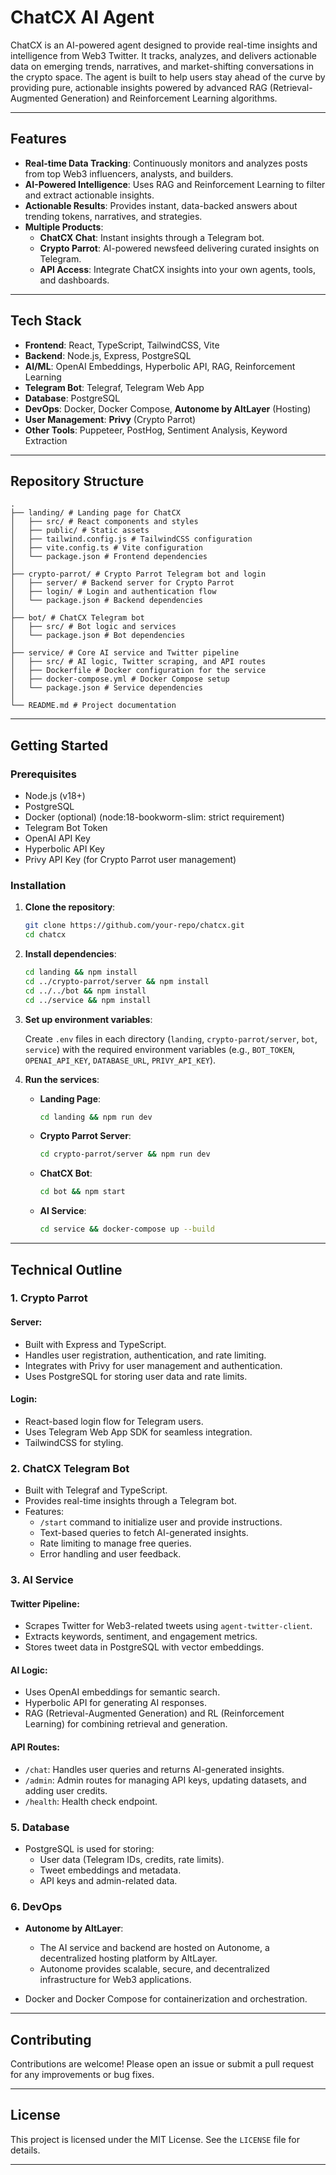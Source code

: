 # ChatCX AI Agent

ChatCX is an AI-powered agent designed to provide real-time insights and intelligence from Web3 Twitter. It tracks, analyzes, and delivers actionable data on emerging trends, narratives, and market-shifting conversations in the crypto space. The agent is built to help users stay ahead of the curve by providing pure, actionable insights powered by advanced RAG (Retrieval-Augmented Generation) and Reinforcement Learning algorithms.

---

## Features

- **Real-time Data Tracking**: Continuously monitors and analyzes posts from top Web3 influencers, analysts, and builders.
- **AI-Powered Intelligence**: Uses RAG and Reinforcement Learning to filter and extract actionable insights.
- **Actionable Results**: Provides instant, data-backed answers about trending tokens, narratives, and strategies.
- **Multiple Products**:
  - **ChatCX Chat**: Instant insights through a Telegram bot.
  - **Crypto Parrot**: AI-powered newsfeed delivering curated insights on Telegram.
  - **API Access**: Integrate ChatCX insights into your own agents, tools, and dashboards.

---

## Tech Stack

- **Frontend**: React, TypeScript, TailwindCSS, Vite
- **Backend**: Node.js, Express, PostgreSQL
- **AI/ML**: OpenAI Embeddings, Hyperbolic API, RAG, Reinforcement Learning
- **Telegram Bot**: Telegraf, Telegram Web App
- **Database**: PostgreSQL
- **DevOps**: Docker, Docker Compose, **Autonome by AltLayer** (Hosting)
- **User Management**: **Privy** (Crypto Parrot)
- **Other Tools**: Puppeteer, PostHog, Sentiment Analysis, Keyword Extraction

---

## Repository Structure

```
.
├── landing/ # Landing page for ChatCX
│   ├── src/ # React components and styles
│   ├── public/ # Static assets
│   ├── tailwind.config.js # TailwindCSS configuration
│   ├── vite.config.ts # Vite configuration
│   └── package.json # Frontend dependencies
│
├── crypto-parrot/ # Crypto Parrot Telegram bot and login
│   ├── server/ # Backend server for Crypto Parrot
│   ├── login/ # Login and authentication flow
│   └── package.json # Backend dependencies
│
├── bot/ # ChatCX Telegram bot
│   ├── src/ # Bot logic and services
│   └── package.json # Bot dependencies
│
├── service/ # Core AI service and Twitter pipeline
│   ├── src/ # AI logic, Twitter scraping, and API routes
│   ├── Dockerfile # Docker configuration for the service
│   ├── docker-compose.yml # Docker Compose setup
│   └── package.json # Service dependencies
│
└── README.md # Project documentation
```

---

## Getting Started

### Prerequisites

- Node.js (v18+)
- PostgreSQL
- Docker (optional) (node:18-bookworm-slim: strict requirement)
- Telegram Bot Token
- OpenAI API Key
- Hyperbolic API Key
- Privy API Key (for Crypto Parrot user management)

### Installation

1. **Clone the repository**:

   ```bash
   git clone https://github.com/your-repo/chatcx.git
   cd chatcx
   ```

2. **Install dependencies**:

   ```bash
   cd landing && npm install
   cd ../crypto-parrot/server && npm install
   cd ../../bot && npm install
   cd ../service && npm install
   ```

3. **Set up environment variables**:

   Create `.env` files in each directory (`landing`, `crypto-parrot/server`, `bot`, `service`) with the required environment variables (e.g., `BOT_TOKEN`, `OPENAI_API_KEY`, `DATABASE_URL`, `PRIVY_API_KEY`).

4. **Run the services**:

   - **Landing Page**:

     ```bash
     cd landing && npm run dev
     ```

   - **Crypto Parrot Server**:

     ```bash
     cd crypto-parrot/server && npm run dev
     ```

   - **ChatCX Bot**:

     ```bash
     cd bot && npm start
     ```

   - **AI Service**:

     ```bash
     cd service && docker-compose up --build
     ```

---

## Technical Outline

### 1. Crypto Parrot

#### Server:

- Built with Express and TypeScript.
- Handles user registration, authentication, and rate limiting.
- Integrates with Privy for user management and authentication.
- Uses PostgreSQL for storing user data and rate limits.

#### Login:

- React-based login flow for Telegram users.
- Uses Telegram Web App SDK for seamless integration.
- TailwindCSS for styling.

### 2. ChatCX Telegram Bot

- Built with Telegraf and TypeScript.
- Provides real-time insights through a Telegram bot.
- Features:
  - `/start` command to initialize user and provide instructions.
  - Text-based queries to fetch AI-generated insights.
  - Rate limiting to manage free queries.
  - Error handling and user feedback.

### 3. AI Service

#### Twitter Pipeline:

- Scrapes Twitter for Web3-related tweets using `agent-twitter-client`.
- Extracts keywords, sentiment, and engagement metrics.
- Stores tweet data in PostgreSQL with vector embeddings.

#### AI Logic:

- Uses OpenAI embeddings for semantic search.
- Hyperbolic API for generating AI responses.
- RAG (Retrieval-Augmented Generation) and RL (Reinforcement Learning) for combining retrieval and generation.

#### API Routes:

- `/chat`: Handles user queries and returns AI-generated insights.
- `/admin`: Admin routes for managing API keys, updating datasets, and adding user credits.
- `/health`: Health check endpoint.

### 5. Database

- PostgreSQL is used for storing:
  - User data (Telegram IDs, credits, rate limits).
  - Tweet embeddings and metadata.
  - API keys and admin-related data.

### 6. DevOps

- **Autonome by AltLayer**:

  - The AI service and backend are hosted on Autonome, a decentralized hosting platform by AltLayer.
  - Autonome provides scalable, secure, and decentralized infrastructure for Web3 applications.

- Docker and Docker Compose for containerization and orchestration.

---

## Contributing

Contributions are welcome! Please open an issue or submit a pull request for any improvements or bug fixes.

---

## License

This project is licensed under the MIT License. See the `LICENSE` file for details.

---
